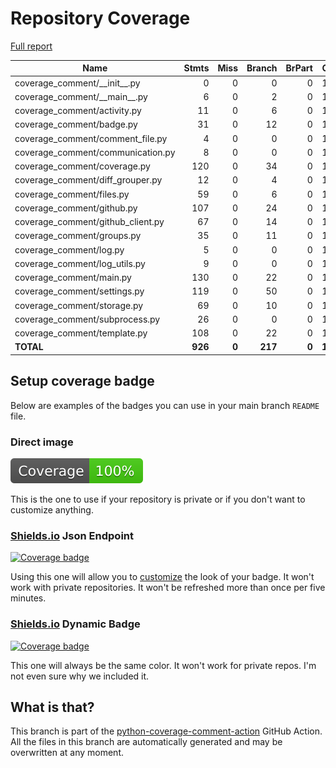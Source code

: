 # Repository Coverage

[Full report](https://htmlpreview.github.io/?https://github.com/keunhyung-chung/python-coverage-comment-action/blob/python-coverage-comment-action-data/htmlcov/index.html)

| Name                                |    Stmts |     Miss |   Branch |   BrPart |    Cover |   Missing |
|------------------------------------ | -------: | -------: | -------: | -------: | -------: | --------: |
| coverage\_comment/\_\_init\_\_.py   |        0 |        0 |        0 |        0 |     100% |           |
| coverage\_comment/\_\_main\_\_.py   |        6 |        0 |        2 |        0 |     100% |           |
| coverage\_comment/activity.py       |       11 |        0 |        6 |        0 |     100% |           |
| coverage\_comment/badge.py          |       31 |        0 |       12 |        0 |     100% |           |
| coverage\_comment/comment\_file.py  |        4 |        0 |        0 |        0 |     100% |           |
| coverage\_comment/communication.py  |        8 |        0 |        0 |        0 |     100% |           |
| coverage\_comment/coverage.py       |      120 |        0 |       34 |        0 |     100% |           |
| coverage\_comment/diff\_grouper.py  |       12 |        0 |        4 |        0 |     100% |           |
| coverage\_comment/files.py          |       59 |        0 |        6 |        0 |     100% |           |
| coverage\_comment/github.py         |      107 |        0 |       24 |        0 |     100% |           |
| coverage\_comment/github\_client.py |       67 |        0 |       14 |        0 |     100% |           |
| coverage\_comment/groups.py         |       35 |        0 |       11 |        0 |     100% |           |
| coverage\_comment/log.py            |        5 |        0 |        0 |        0 |     100% |           |
| coverage\_comment/log\_utils.py     |        9 |        0 |        0 |        0 |     100% |           |
| coverage\_comment/main.py           |      130 |        0 |       22 |        0 |     100% |           |
| coverage\_comment/settings.py       |      119 |        0 |       50 |        0 |     100% |           |
| coverage\_comment/storage.py        |       69 |        0 |       10 |        0 |     100% |           |
| coverage\_comment/subprocess.py     |       26 |        0 |        0 |        0 |     100% |           |
| coverage\_comment/template.py       |      108 |        0 |       22 |        0 |     100% |           |
|                           **TOTAL** |  **926** |    **0** |  **217** |    **0** | **100%** |           |


## Setup coverage badge

Below are examples of the badges you can use in your main branch `README` file.

### Direct image

[![Coverage badge](https://raw.githubusercontent.com/keunhyung-chung/python-coverage-comment-action/python-coverage-comment-action-data/badge.svg)](https://htmlpreview.github.io/?https://github.com/keunhyung-chung/python-coverage-comment-action/blob/python-coverage-comment-action-data/htmlcov/index.html)

This is the one to use if your repository is private or if you don't want to customize anything.

### [Shields.io](https://shields.io) Json Endpoint

[![Coverage badge](https://img.shields.io/endpoint?url=https://raw.githubusercontent.com/keunhyung-chung/python-coverage-comment-action/python-coverage-comment-action-data/endpoint.json)](https://htmlpreview.github.io/?https://github.com/keunhyung-chung/python-coverage-comment-action/blob/python-coverage-comment-action-data/htmlcov/index.html)

Using this one will allow you to [customize](https://shields.io/endpoint) the look of your badge.
It won't work with private repositories. It won't be refreshed more than once per five minutes.

### [Shields.io](https://shields.io) Dynamic Badge

[![Coverage badge](https://img.shields.io/badge/dynamic/json?color=brightgreen&label=coverage&query=%24.message&url=https%3A%2F%2Fraw.githubusercontent.com%2Fkeunhyung-chung%2Fpython-coverage-comment-action%2Fpython-coverage-comment-action-data%2Fendpoint.json)](https://htmlpreview.github.io/?https://github.com/keunhyung-chung/python-coverage-comment-action/blob/python-coverage-comment-action-data/htmlcov/index.html)

This one will always be the same color. It won't work for private repos. I'm not even sure why we included it.

## What is that?

This branch is part of the
[python-coverage-comment-action](https://github.com/marketplace/actions/python-coverage-comment)
GitHub Action. All the files in this branch are automatically generated and may be
overwritten at any moment.